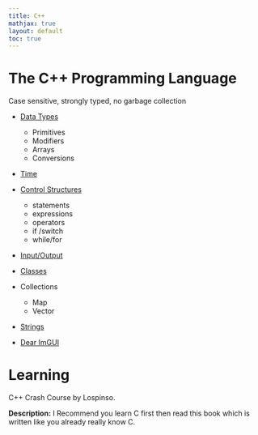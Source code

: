 ```yaml
---
title: C++
mathjax: true
layout: default
toc: true
---
```



# The C++ Programming Language


Case sensitive, strongly typed, no garbage collection


* [Data Types](DataTypes.html)
    * Primitives
    * Modifiers
    * Arrays
    * Conversions
* [Time](Time.html)
* [Control Structures](ControlStructures.html)
    * statements
    * expressions
    * operators
    * if /switch
    * while/for
* [Input/Output](IO.html)
* [Classes](Classes.html)
* Collections
    * Map
    * Vector
* [Strings](String.html)





* [Dear ImGUI](DearImGUI.html)



# Learning



C++ Crash Course by Lospinso.

**Description:** I Recommend you learn C first then read this book which is written like you already really know C. 

